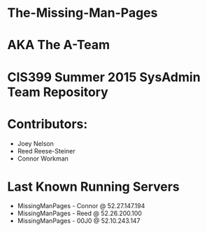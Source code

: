 # The-Missing-Man-Pages
# AKA The A-Team
# CIS399 Summer 2015 SysAdmin Team Repository
# Contributors:
*	Joey Nelson
*	Reed Reese-Steiner
*	Connor Workman


# Last Known Running Servers
* MissingManPages - Connor @ 52.27.147.194
* MissingManPages - Reed @ 52.26.200.100
* MissingManPages - 00J0 @ 52.10.243.147
